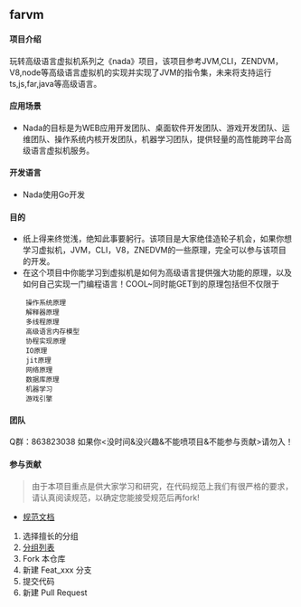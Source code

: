 ## farvm

#### 项目介绍
玩转高级语言虚拟机系列之《nada》项目，该项目参考JVM,CLI，ZENDVM，V8,node等高级语言虚拟机的实现并实现了JVM的指令集，未来将支持运行ts,js,far,java等高级语言。

#### 应用场景
- Nada的目标是为WEB应用开发团队、桌面软件开发团队、游戏开发团队、运维团队、操作系统内核开发团队，机器学习团队，提供轻量的高性能跨平台高级语言虚拟机服务。

#### 开发语言
- Nada使用Go开发

#### 目的
- 纸上得来终觉浅，绝知此事要躬行。该项目是大家绝佳造轮子机会，如果你想学习虚拟机，JVM，CLI，V8，ZNEDVM的一些原理，完全可以参与该项目的开发。
- 在这个项目中你能学习到虚拟机是如何为高级语言提供强大功能的原理，以及如何自己实现一门编程语言！COOL~同时能GET到的原理包括但不仅限于
```
	操作系统原理
	解释器原理
	多线程原理
	高级语言内存模型
	协程实现原理
	IO原理
	jit原理
	网络原理
	数据库原理
	机器学习
	游戏引擎

```



#### 团队
Q群：863823038 如果你<没时间&没兴趣&不能喷项目&不能参与贡献>请勿入！




#### 参与贡献
> 由于本项目重点是供大家学习和研究，在代码规范上我们有很严格的要求，请认真阅读规范，以确定您能接受规范后再fork!
-  [规范文档](https://gitee.com/grateful/farvm/wikis/%E5%BC%80%E5%8F%91%E8%A7%84%E8%8C%83?sort_id=3481374)
1.  选择擅长的分组
2. [分组列表](https://gitee.com/grateful/farvm/wikis/%E6%93%85%E9%95%BF%E5%88%86%E7%BB%84?sort_id=3481509)
3.  Fork 本仓库
4.  新建 Feat_xxx 分支
5.  提交代码
6.  新建 Pull Request




